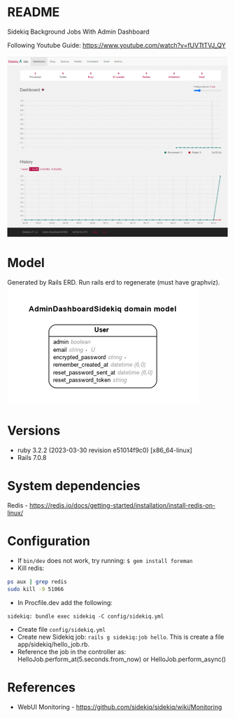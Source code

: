 # README

Sidekiq Background Jobs With Admin Dashboard

Following Youtube Guide: https://www.youtube.com/watch?v=fUVTtTVJ_QY

![Preview](preview.png)

# Model

Generated by Rails ERD. Run rails erd to regenerate (must have graphviz).
![ERD Diagram](erd.png)

# Versions

- ruby 3.2.2 (2023-03-30 revision e51014f9c0) [x86_64-linux]
- Rails 7.0.8

# System dependencies

Redis - https://redis.io/docs/getting-started/installation/install-redis-on-linux/

# Configuration

- If `bin/dev` does not work, try running:
  `$ gem install foreman`
- Kill redis:

```sh
ps aux | grep redis
sudo kill -9 51066
```

- In Procfile.dev add the following:

```
sidekiq: bundle exec sidekiq -C config/sidekiq.yml
```

- Create file `config/sidekiq.yml`
- Create new Sidekiq job: `rails g sidekiq:job hello`. This is create a file app/sidekiq/hello_job.rb.
- Reference the job in the controller as: HelloJob.perform_at(5.seconds.from_now) or HelloJob.perform_async()

# References

- WebUI Monitoring - https://github.com/sidekiq/sidekiq/wiki/Monitoring

